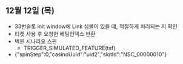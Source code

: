 
## 12월 12일 (목)

- 33번슬롯 init window에 Link 심볼이 있을 떄, 적절하게 처리되는 지 확인
- 티켓 사용 후 요청한 베팅인덱스 반환
- 빅윈 시나리오 스핀
	- TRIGGER_SIMULATED_FEATURE(tsf)
- {"spinStep":0,"casinoUuid":"uid2","slotId":"NSC_00000010"}